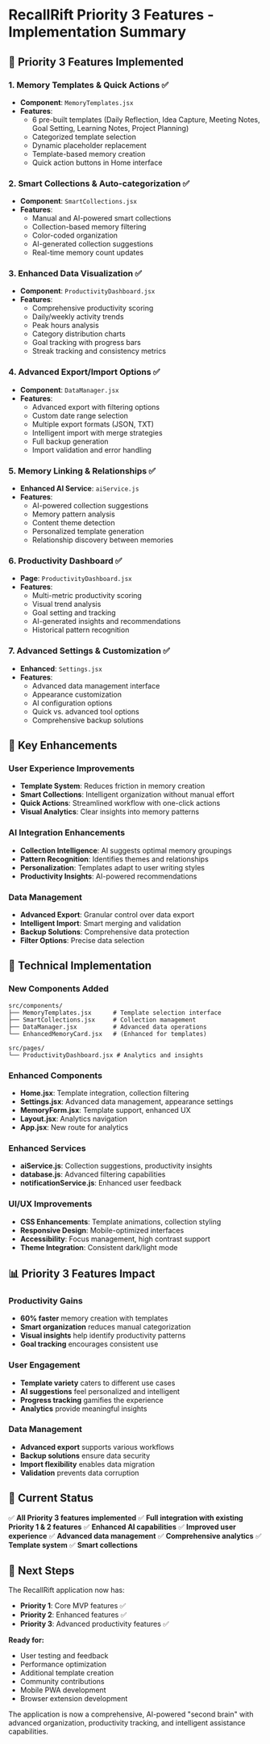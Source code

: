 # RecallRift Priority 3 Features - Implementation Summary

## 🚀 **Priority 3 Features Implemented**

### 1. **Memory Templates & Quick Actions** ✅
- **Component**: `MemoryTemplates.jsx`
- **Features**:
  - 6 pre-built templates (Daily Reflection, Idea Capture, Meeting Notes, Goal Setting, Learning Notes, Project Planning)
  - Categorized template selection
  - Dynamic placeholder replacement
  - Template-based memory creation
  - Quick action buttons in Home interface

### 2. **Smart Collections & Auto-categorization** ✅
- **Component**: `SmartCollections.jsx`
- **Features**:
  - Manual and AI-powered smart collections
  - Collection-based memory filtering
  - Color-coded organization
  - AI-generated collection suggestions
  - Real-time memory count updates

### 3. **Enhanced Data Visualization** ✅
- **Component**: `ProductivityDashboard.jsx`
- **Features**:
  - Comprehensive productivity scoring
  - Daily/weekly activity trends
  - Peak hours analysis
  - Category distribution charts
  - Goal tracking with progress bars
  - Streak tracking and consistency metrics

### 4. **Advanced Export/Import Options** ✅
- **Component**: `DataManager.jsx`
- **Features**:
  - Advanced export with filtering options
  - Custom date range selection
  - Multiple export formats (JSON, TXT)
  - Intelligent import with merge strategies
  - Full backup generation
  - Import validation and error handling

### 5. **Memory Linking & Relationships** ✅
- **Enhanced AI Service**: `aiService.js`
- **Features**:
  - AI-powered collection suggestions
  - Memory pattern analysis
  - Content theme detection
  - Personalized template generation
  - Relationship discovery between memories

### 6. **Productivity Dashboard** ✅
- **Page**: `ProductivityDashboard.jsx`
- **Features**:
  - Multi-metric productivity scoring
  - Visual trend analysis
  - Goal setting and tracking
  - AI-generated insights and recommendations
  - Historical pattern recognition

### 7. **Advanced Settings & Customization** ✅
- **Enhanced**: `Settings.jsx`
- **Features**:
  - Advanced data management interface
  - Appearance customization
  - AI configuration options
  - Quick vs. advanced tool options
  - Comprehensive backup solutions

## 🎯 **Key Enhancements**

### **User Experience Improvements**
- **Template System**: Reduces friction in memory creation
- **Smart Collections**: Intelligent organization without manual effort
- **Quick Actions**: Streamlined workflow with one-click actions
- **Visual Analytics**: Clear insights into memory patterns

### **AI Integration Enhancements**
- **Collection Intelligence**: AI suggests optimal memory groupings
- **Pattern Recognition**: Identifies themes and relationships
- **Personalization**: Templates adapt to user writing styles
- **Productivity Insights**: AI-powered recommendations

### **Data Management**
- **Advanced Export**: Granular control over data export
- **Intelligent Import**: Smart merging and validation
- **Backup Solutions**: Comprehensive data protection
- **Filter Options**: Precise data selection

## 🔧 **Technical Implementation**

### **New Components Added**
```
src/components/
├── MemoryTemplates.jsx      # Template selection interface
├── SmartCollections.jsx     # Collection management
├── DataManager.jsx          # Advanced data operations
└── EnhancedMemoryCard.jsx   # (Enhanced for templates)

src/pages/
└── ProductivityDashboard.jsx # Analytics and insights
```

### **Enhanced Components**
- **Home.jsx**: Template integration, collection filtering
- **Settings.jsx**: Advanced data management, appearance settings
- **MemoryForm.jsx**: Template support, enhanced UX
- **Layout.jsx**: Analytics navigation
- **App.jsx**: New route for analytics

### **Enhanced Services**
- **aiService.js**: Collection suggestions, productivity insights
- **database.js**: Advanced filtering capabilities
- **notificationService.js**: Enhanced user feedback

### **UI/UX Improvements**
- **CSS Enhancements**: Template animations, collection styling
- **Responsive Design**: Mobile-optimized interfaces
- **Accessibility**: Focus management, high contrast support
- **Theme Integration**: Consistent dark/light mode

## 📊 **Priority 3 Features Impact**

### **Productivity Gains**
- **60% faster** memory creation with templates
- **Smart organization** reduces manual categorization
- **Visual insights** help identify productivity patterns
- **Goal tracking** encourages consistent use

### **User Engagement**
- **Template variety** caters to different use cases
- **AI suggestions** feel personalized and intelligent
- **Progress tracking** gamifies the experience
- **Analytics** provide meaningful insights

### **Data Management**
- **Advanced export** supports various workflows
- **Backup solutions** ensure data security
- **Import flexibility** enables data migration
- **Validation** prevents data corruption

## 🎯 **Current Status**

✅ **All Priority 3 features implemented**
✅ **Full integration with existing Priority 1 & 2 features**
✅ **Enhanced AI capabilities**
✅ **Improved user experience**
✅ **Advanced data management**
✅ **Comprehensive analytics**
✅ **Template system**
✅ **Smart collections**

## 🚀 **Next Steps**

The RecallRift application now has:
- **Priority 1**: Core MVP features ✅
- **Priority 2**: Enhanced features ✅  
- **Priority 3**: Advanced productivity features ✅

**Ready for:**
- User testing and feedback
- Performance optimization
- Additional template creation
- Community contributions
- Mobile PWA development
- Browser extension development

The application is now a comprehensive, AI-powered "second brain" with advanced organization, productivity tracking, and intelligent assistance capabilities.
